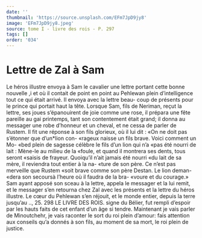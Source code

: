 ```yaml
---
date: ''
thumbnail: 'https://source.unsplash.com/EFm7JpD9jy8'
image: 'EFm7JpD9jy8.jpeg'
source: tome I - livre des rois - P. 297
tags: []
order: '034'
---
```


# Lettre de Zal à Sam

Le héros illustre envoya à Sam le cavalier une lettre portant cette bonne nouvelle ,i et où il contait de point en point au Pehlewan plein d’intelligence tout ce qui était arrivé. Il envoya avec la lettre beau- coup de présents pour le prince qui portait haut la tête. Lorsque Sam, fils de Neriman, reçut la lettre, ses joues s’épanouirent de joie comme une rose, il prépara une fête pareille au gai printemps, tant son contentement était grand; il donna au messager une robe d’honneur et un cheval, et ne cessa de parler de Rustem. Il fit une réponse à son fils glorieux, où il
lui dit : «On ne doit pas s’étonner que d’un\*lion con-
«rageux naisse un fils brave. Voici comment un Mo- «bed plein de sagesse célèbre le fils d’un lion qui n’a
«pas été nourri de lait : Mène-le au milieu de la «foule, et quand il montrera ses dents, tous seront «saisis de frayeur. Quoiqu’il n’ait jamais été nourri
«du lait de sa mère, il reviendra tout entier à la na- «ture de son père. Ce n’est pas merveille que Rustem
«soit brave comme son père Destan. Le lion deman- «dera son secoursà l’heure où il faudra de la bra- «voure et du courage.» Sam ayant apposé son sceau
à la lettre, appela le messager et la lui remit, et le messager s’en retourna chez Zal avec les présents et
la lettre du héros illustre. Le cœur du Pehlewan s’en réjouit, et le monde entier, depuis la terre jusqu’au
.., 25.
298 LE LIVRE DES ROIS.
signe du Bélier, fut rempli d’espoir par les hauts faits de cet enfant d’un âge si tendre.
Maintenant je vais parler de Minoutchehr, je vais raconter le sort du roi plein d’amour: fais attention aux conseils qu’a donnés à son fils, au moment de
sa mort, le roi plein de justice.
